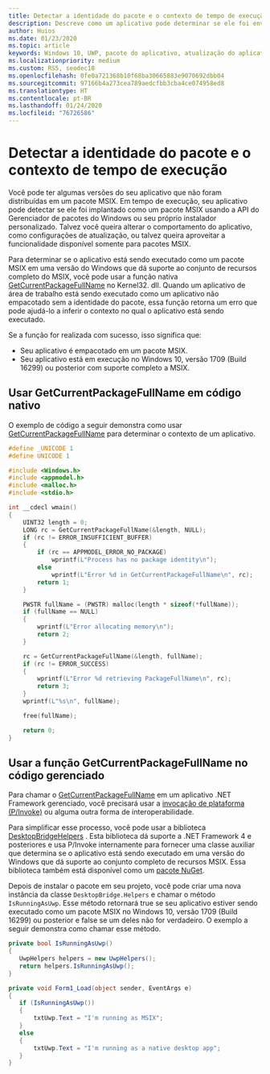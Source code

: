 ```yaml
---
title: Detectar a identidade do pacote e o contexto de tempo de execução
description: Descreve como um aplicativo pode determinar se ele foi enviado como um pacote MSIX no Win 1709 ou posterior.
author: Huios
ms.date: 01/23/2020
ms.topic: article
keywords: Windows 10, UWP, pacote do aplicativo, atualização do aplicativo, MSIX, appx
ms.localizationpriority: medium
ms.custom: RS5, seodec18
ms.openlocfilehash: 0fe0a721368b10f68ba30665883e9070692dbb04
ms.sourcegitcommit: 97166b4a273cea789aedcfbb3cba4ce074958ed8
ms.translationtype: HT
ms.contentlocale: pt-BR
ms.lasthandoff: 01/24/2020
ms.locfileid: "76726586"
---
```

# <a name="detect-package-identity-and-runtime-context"></a>Detectar a identidade do pacote e o contexto de tempo de execução

Você pode ter algumas versões do seu aplicativo que não foram distribuídas em um pacote MSIX. Em tempo de execução, seu aplicativo pode detectar se ele foi implantado como um pacote MSIX usando a API do Gerenciador de pacotes do Windows ou seu próprio instalador personalizado. Talvez você queira alterar o comportamento do aplicativo, como configurações de atualização, ou talvez queira aproveitar a funcionalidade disponível somente para pacotes MSIX.

Para determinar se o aplicativo está sendo executado como um pacote MSIX em uma versão do Windows que dá suporte ao conjunto de recursos completo do MSIX, você pode usar a função nativa [GetCurrentPackageFullName](https://msdn.microsoft.com/library/windows/desktop/hh446599(v=vs.85).aspx) no Kernel32. dll. Quando um aplicativo de área de trabalho está sendo executado como um aplicativo não empacotado sem a identidade do pacote, essa função retorna um erro que pode ajudá-lo a inferir o contexto no qual o aplicativo está sendo executado.

Se a função for realizada com sucesso, isso significa que:

* Seu aplicativo é empacotado em um pacote MSIX.
* Seu aplicativo está em execução no Windows 10, versão 1709 (Build 16299) ou posterior com suporte completo a MSIX.

## <a name="use-getcurrentpackagefullname-in-native-code"></a>Usar GetCurrentPackageFullName em código nativo

O exemplo de código a seguir demonstra como usar [GetCurrentPackageFullName](https://msdn.microsoft.com/library/windows/desktop/hh446599(v=vs.85).aspx) para determinar o contexto de um aplicativo.

```cpp
#define _UNICODE 1
#define UNICODE 1

#include <Windows.h>
#include <appmodel.h>
#include <malloc.h>
#include <stdio.h>

int __cdecl wmain()
{
    UINT32 length = 0;
    LONG rc = GetCurrentPackageFullName(&length, NULL);
    if (rc != ERROR_INSUFFICIENT_BUFFER)
    {
        if (rc == APPMODEL_ERROR_NO_PACKAGE)
            wprintf(L"Process has no package identity\n");
        else
            wprintf(L"Error %d in GetCurrentPackageFullName\n", rc);
        return 1;
    }

    PWSTR fullName = (PWSTR) malloc(length * sizeof(*fullName));
    if (fullName == NULL)
    {
        wprintf(L"Error allocating memory\n");
        return 2;
    }

    rc = GetCurrentPackageFullName(&length, fullName);
    if (rc != ERROR_SUCCESS)
    {
        wprintf(L"Error %d retrieving PackageFullName\n", rc);
        return 3;
    }
    wprintf(L"%s\n", fullName);

    free(fullName);

    return 0;
}
```

## <a name="use-getcurrentpackagefullname-function-in-managed-code"></a>Usar a função GetCurrentPackageFullName no código gerenciado

Para chamar o [GetCurrentPackageFullName](https://msdn.microsoft.com/library/windows/desktop/hh446599(v=vs.85).aspx) em um aplicativo .NET Framework gerenciado, você precisará usar a [invocação de plataforma (P/Invoke)](https://docs.microsoft.com/dotnet/standard/native-interop/pinvoke) ou alguma outra forma de interoperabilidade.

Para simplificar esse processo, você pode usar a biblioteca [DesktopBridgeHelpers](https://github.com/qmatteoq/DesktopBridgeHelpers/) . Esta biblioteca dá suporte a .NET Framework 4 e posteriores e usa P/Invoke internamente para fornecer uma classe auxiliar que determina se o aplicativo está sendo executado em uma versão do Windows que dá suporte ao conjunto completo de recursos MSIX. Essa biblioteca também está disponível como um [pacote NuGet](https://www.nuget.org/packages/DesktopBridge.Helpers/).

Depois de instalar o pacote em seu projeto, você pode criar uma nova instância da classe `DesktopBridge.Helpers` e chamar o método `IsRunningAsUwp`. Esse método retornará true se seu aplicativo estiver sendo executado como um pacote MSIX no Windows 10, versão 1709 (Build 16299) ou posterior e false se um deles não for verdadeiro. O exemplo a seguir demonstra como chamar esse método.

```csharp
private bool IsRunningAsUwp()
{
   UwpHelpers helpers = new UwpHelpers();
   return helpers.IsRunningAsUwp();
}

private void Form1_Load(object sender, EventArgs e)
{
   if (IsRunningAsUwp())
   {
       txtUwp.Text = "I'm running as MSIX";
   }
   else
   {
       txtUwp.Text = "I'm running as a native desktop app";
   }
}
```
